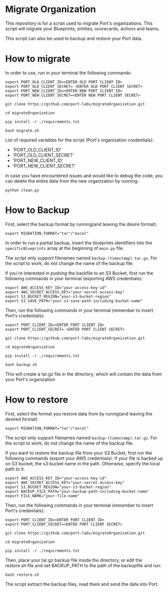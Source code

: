 # Migrate Organization
This repository is for a script used to migrate Port's organizations.
This script will migrate your Blueprints, entities, scorecards, actions and teams.

This script can also be used to backup and restore your Port data.

# How to migrate
In order to use, run in your terminal the following commands:

```
export PORT_OLD_CLIENT_ID=<ENTER OLD PORT CLIENT ID>
export PORT_OLD_CLIENT_SECRET= <ENTER OLD PORT CLIENT SECRET>
export PORT_NEW_CLIENT_ID=<ENTER NEW PORT CLIENT ID>
export PORT_NEW_CLIENT_SECRET=<ENTER NEW PORT CLIENT SECRET>

git clone https://github.com/port-labs/migrateOrganization.git

cd migrateOrganization

pip install -r ./requirements.txt

bash migrate.sh

```

List of required variables for the script (Port's organization credentials):
 - 'PORT_OLD_CLIENT_ID'
 - 'PORT_OLD_CLIENT_SECRET'
 - 'PORT_NEW_CLIENT_ID'
 - 'PORT_NEW_CLIENT_SECRET'

 In case you have encountered issues and would like to debug the code, you can delete the entire data from the new organization by running:

 ```
 python clean.py
 ```

 # How to Backup
 First, select the backup format by running(and leaving the desire format):
 
 ```
 export MIGRATION_FORMAT="tar"/"excel"
 ```

 In order to run a partial backup, insert the blueprints identifiers into the `specificBlueprints` array at the beginning of `main.py` file.

 The script only support filenames named `backup-(timestamp).tar.gz`. For the script to work, do not change the name of the backup file.

 If you're interested in pushing the backfile to an S3 Bucket, first run the following commands in your terminal (exporting AWS credentials):

```
export AWS_ACCESS_KEY_ID="your-access-key-id"
export AWS_SECRET_ACCESS_KEY="your-secret-access-key"
export S3_BUCKET_REGION="your-s3-bucket-region"
export S3_SAVE_PATH="your-s3-save-path-including-bucket-name"
```

 Then, run the following commands in your terminal (remember to insert Port's credentials):

 ```
export PORT_CLIENT_ID=<ENTER PORT CLIENT ID>
export PORT_CLIENT_SECRET= <ENTER PORT CLIENT SECRET>

git clone https://github.com/port-labs/migrateOrganization.git

cd migrateOrganization

pip install -r ./requirements.txt

bash backup.sh
 ```

 This will create a tar.gz file in the directory, which will contain the data from your Port's organization

 # How to restore
 First, select the format you restore data from by runnig(and leaving the desired format):
 
 ```
 export MIGRATION_FORMAT="tar"/"excel"
 ```

 The script only support filenames named `backup-(timestamp).tar.gz`. For the script to work, do not change the name of the backup file.

 If you want to restore the backup file from your S3 Bucket, first run the following commands (export your AWS credentials):
 If your file is backed up on S3 bucket, the s3 bucket name in the path. Otherwise, specify the local path to it.
```
export AWS_ACCESS_KEY_ID="your-access-key-id"
export AWS_SECRET_ACCESS_KEY="your-secret-access-key"
export S3_BUCKET_REGION="your-s3-bucket-region"
export BACKUP_FILE_PATH="your-backup-path-including-bucket-name" 
export FILE_NAME="your-file-name"
```

Then, run the following commands in your terminal (remember to insert Port's credentials):

 ```
export PORT_CLIENT_ID=<ENTER PORT CLIENT ID>
export PORT_CLIENT_SECRET=<ENTER PORT CLIENT SECRET>

git clone https://github.com/port-labs/migrateOrganization.git

cd migrateOrganization

pip install -r ./requirements.txt
 ```

 Then, place your tar.gz backup file inside the directory, or edit the restore.sh file and set BACKUP_PATH to the path of the backupfile and run:
 ```
bash restore.sh
```

 The script extract the backup files, read them and send the data into Port.